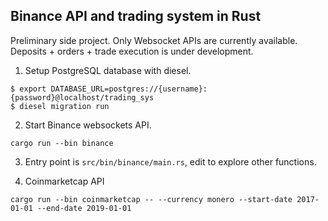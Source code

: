 
## Binance API and trading system in Rust

Preliminary side project.
Only Websocket APIs are currently available. Deposits + orders + trade execution is under development.

1. Setup PostgreSQL database with diesel.
```
$ export DATABASE_URL=postgres://{username}:{password}@localhost/trading_sys
$ diesel migration run
```

2. Start Binance websockets API.
```
cargo run --bin binance
```

3. Entry point is `src/bin/binance/main.rs`, edit to explore other functions.


4. Coinmarketcap API
```
cargo run --bin coinmarketcap -- --currency monero --start-date 2017-01-01 --end-date 2019-01-01
```


